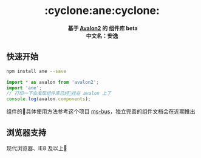 <h1 align="center">:cyclone:ane:cyclone:</h1>

<div align="center">
  <strong>基于 <a href="https://github.com/RubyLouvre/avalon">Avalon2</a> 的 组件库 beta</strong>
</div>
<div align="center">
  <strong>中文名：安逸</strong>
</div>

## 快速开始

``` bash
npm install ane --save
```

``` js
import * as avalon from 'avalon2';
import 'ane';
// 打印一下会发现组件库已经挂在 avalon 上了
console.log(avalon.components);
```

组件的具体使用方法参考这个项目 [ms-bus](https://github.com/xxapp/ms-bus)，独立完善的组件文档会在近期推出

## 浏览器支持

现代浏览器、IE8 及以上